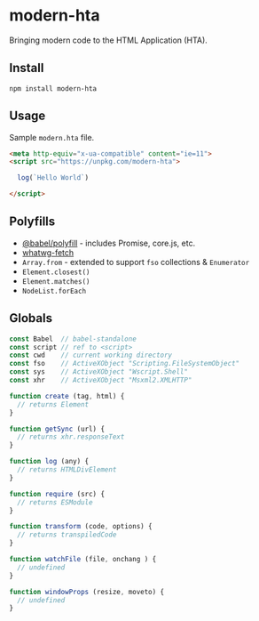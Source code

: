 # modern-hta

Bringing modern code to the HTML Application (HTA).


## Install

```
npm install modern-hta
```

## Usage

Sample `modern.hta` file.

```html
<meta http-equiv="x-ua-compatible" content="ie=11">
<script src="https://unpkg.com/modern-hta">

  log(`Hello World`)

</script>
```

## Polyfills

* [@babel/polyfill](https://github.com/babel/babel/tree/master/packages/babel-polyfill) - includes Promise, core.js, etc.
* [whatwg-fetch](https://github.com/github/fetch)
* `Array.from` - extended to support `fso` collections & `Enumerator`
* `Element.closest()`
* `Element.matches()`
* `NodeList.forEach`

## Globals

```js
const Babel  // babel-standalone
const script // ref to <script>
const cwd    // current working directory
const fso    // ActiveXObject "Scripting.FileSystemObject"
const sys    // ActiveXObject "Wscript.Shell"
const xhr    // ActiveXObject "Msxml2.XMLHTTP"

function create (tag, html) {
  // returns Element
}

function getSync (url) {
  // returns xhr.responseText
}

function log (any) {
  // returns HTMLDivElement
}

function require (src) {
  // returns ESModule
}

function transform (code, options) {
  // returns transpiledCode
}

function watchFile (file, onchang ) {
  // undefined
}

function windowProps (resize, moveto) {
  // undefined
}
```